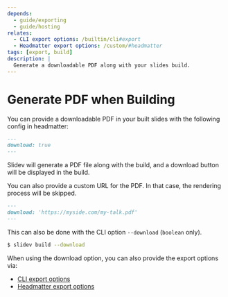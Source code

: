 ```yaml
---
depends:
  - guide/exporting
  - guide/hosting
relates:
  - CLI export options: /builtin/cli#export
  - Headmatter export options: /custom/#headmatter
tags: [export, build]
description: |
  Generate a downloadable PDF along with your slides build.
---
```


# Generate PDF when Building

You can provide a downloadable PDF in your built slides with the following config in headmatter:

```md
---
download: true
---
```

Slidev will generate a PDF file along with the build, and a download button will be displayed in the build.

You can also provide a custom URL for the PDF. In that case, the rendering process will be skipped.

```md
---
download: 'https://myside.com/my-talk.pdf'
---
```

This can also be done with the CLI option `--download` (`boolean` only).

```bash
$ slidev build --download
```

When using the download option, you can also provide the export options via:

- [CLI export options](/builtin/cli#export)
- [Headmatter export options](/custom/#frontmatter-configures)
